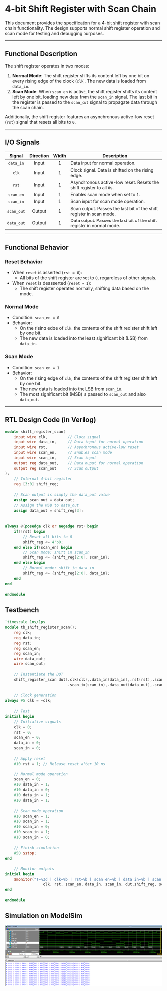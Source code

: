 # 4-bit Shift Register with Scan Chain

This document provides the specification for a 4-bit shift register with scan chain functionality. The design supports normal shift register operation and scan mode for testing and debugging purposes.

---

## Functional Description
The shift register operates in two modes:

1. **Normal Mode**: The shift register shifts its content left by one bit on every rising edge of the clock (`clk`). The new data is loaded from `data_in`.
2. **Scan Mode**: When `scan_en` is active, the shift register shifts its content left by one bit, loading new data from the `scan_in` signal. The last bit in the register is passed to the `scan_out` signal to propagate data through the scan chain.

Additionally, the shift register features an asynchronous active-low reset (`rst`) signal that resets all bits to `0`.

---

## I/O Signals

| Signal        | Direction | Width | Description                        |
|:-------------:|:---------:|:-----:|------------------------------------|
| `data_in`     | Input     | 1     | Data input for normal operation.   |
| `clk`         | Input     | 1     | Clock signal. Data is shifted on the rising edge.  |
| `rst`         | Input     | 1     | Asynchronous active-low reset. Resets the shift register to all `0`s. |
| `scan_en`     | Input     | 1     | Enables scan mode when set to `1`.  |
| `scan_in`     | Input     | 1     | Scan input for scan mode operation.  |
| `scan_out`    | Output    | 1     | Scan output. Passes the last bit of the shift register in scan mode. |
| `data_out`    | Output    | 1     | Data output. Passes the last bit of the shift register in normal mode. |

---

## Functional Behavior

### Reset Behavior
- When `reset` is asserted (`rst = 0`):
  - All bits of the shift register are set to `0`, regardless of other signals.
- When `reset` is deasserted (`reset = 1`):
  - The shift register operates normally, shifting data based on the mode.

### Normal Mode
- Condition: `scan_en = 0`
- Behavior:
  - On the rising edge of `clk`, the contents of the shift register shift left by one bit.
  - The new data is loaded into the least significant bit (LSB) from `data_in`.

### Scan Mode
- Condition: `scan_en = 1`
- Behavior:
  - On the rising edge of `clk`, the contents of the shift register shift left by one bit.
  - The new data is loaded into the LSB from `scan_in`.
  - The most significant bit (MSB) is passed to `scan_out` and also `data_out`.

---
## RTL Design Code (in Verilog)
```verilog
module shift_register_scan(
	input wire clk, 		// Clock signal
	input wire data_in,		// Data input for normal operation
	input wire rst, 		// Asynchronous active-low reset
	input wire scan_en,		// Enables scan mode
	input wire scan_in, 	// Scan input 
	output reg data_out, 	// Data ouput for normal operation
	output reg scan_out		// Scan output 
);
	// Internal 4-bit register
	reg [3:0] shift_reg;

	// Scan output is simply the data_out value
	assign scan_out = data_out;
	// Assign the MSB to data_out
	assign data_out = shift_reg[3];

	
always @(posedge clk or negedge rst) begin
	if(!rst) begin 
		// Reset all bits to 0
		shift_reg <= 4'b0;
	end else if(scan_en) begin 
		// Scan mode: shift in scan_in 
		shift_reg <= {shift_reg[2:0], scan_in};
	end else begin 
		// Normal mode: shift in data_in 
		shift_reg <= {shift_reg[2:0], data_in};
	end
end 

endmodule 
```
## Testbench
```verilog
`timescale 1ns/1ps
module tb_shift_register_scan();
	reg clk;
	reg data_in;
	reg rst;
	reg scan_en; 
	reg scan_in;
	wire data_out;
	wire scan_out;
	
	// Instantiate the DUT 
	shift_register_scan dut(.clk(clk),.data_in(data_in),.rst(rst),.scan_en(scan_en),
							.scan_in(scan_in),.data_out(data_out),.scan_out(scan_out));
	
	// Clock generation
always #5 clk = ~clk;
	
	// Test 
initial begin
	// Initialize signals
	clk = 0;
	rst = 0;
	scan_en = 0;
	data_in = 0;
	scan_in = 0;
	
	// Apply reset
	#10 rst = 1; // Release reset after 10 ns
	
	// Normal mode operation
	scan_en = 0; 
	#10 data_in = 1; 
	#10 data_in = 0; 
	#10 data_in = 1;
	#10 data_in = 1;
	
	// Scan mode operation 
	#10 scan_en = 1;
	#10 scan_in = 1;
	#10 scan_in = 0;
	#10 scan_in = 1;
	#10 scan_in = 0;
	
	// Finish simulation 
	#50 $stop;
end 

	// Monitor outputs 
initial begin
	$monitor("T=%3d | clk=%b | rst=%b | scan_en=%b | data_in=%b | scan_in=%b | shift_reg[3:0]=%b | scan_out=%b", $time, 
                 clk, rst, scan_en, data_in, scan_in, dut.shift_reg, scan_out);
end 

endmodule 
```
## Simulation on ModelSim
<img src="media/shift_register.png"/>
